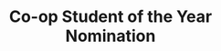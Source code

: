 ---
title: Co-op Student of the Year Nomination
resume-order: 1
type: distinctions
time: 2017
show: true
description: For exceptional contribution to employer during work term
---